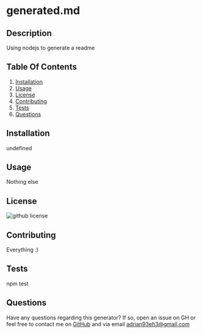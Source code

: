  # generated.md

## Description

Using nodejs to generate a readme

## Table Of Contents

1. [Installation](#installation)
2. [Usage](usage)
3. [License](#license)
4. [Contributing](#contributing)
5. [Tests](#tests)
6. [Questions](#questions)

## Installation

undefined

## Usage

Nothing else

## License

![github license](https://img.shields.io/badge/license-apache2.0-red)

## Contributing

Everything :)

## Tests

npm test

## Questions

Have any questions regarding this generator? If so, open an issue on GH or feel free to contact me on [GitHub](http://github.com/Adrian93eh3) and via email adrian93eh3@gmail.com
